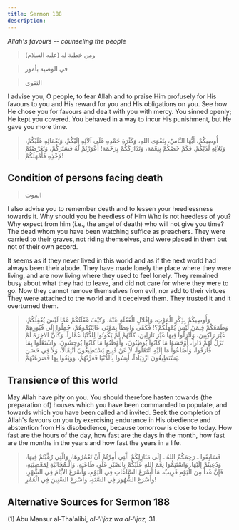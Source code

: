 ```yaml
---
title: Sermon 188
description: 
---
```


*Allah\'s favours -- counseling the people*

> ومن خطبة له (عليه السلام)

> في الوصية بأمور

> التقوى

I advise you, O people, to fear Allah and to praise Him profusely for
His favours to you and His reward for you and His obligations on you.
See how He chose you for favours and dealt with you with mercy. You
sinned openly; He kept you covered. You behaved in a way to incur His
punishment, but He gave you more time.

> أُوصِيكُمْ، أَيُّهَا النَّاسُ، بِتَقْوَى اللهِ، وَكَثْرَةِ حَمْدِهِ عَلَى آلاَئِهِ إِلَيْكُمْ، وَنَعْمَائِهِ
> عَلَيْكُمْ، وَبَلاَئِهِ لَدَيْكُمْ. فَكَمْ خَصَّكُمْ بِنِعْمَة، وَتَدَارَكَكُمْ بِرَحْمَة! أَعْوَرْتُمْ لَهُ فَسَتَرَكُمْ،
> وَتَعَرَّضْتُمْ لاِخْذِهِ فَأَمْهَلَكُمْ!

## Condition of persons facing death

> الموت

I also advise you to remember death and to lessen your heedlessness
towards it. Why should you be heedless of Him Who is not heedless of
you? Why expect from him (i.e., the angel of death) who will not give
you time? The dead whom you have been watching suffice as preachers.
They were carried to their graves, not riding themselves, and were
placed in them but not of their own accord.

It seems as if they never lived in this world and as if the next world
had always been their abode. They have made lonely the place where they
were living, and are now living where they used to feel lonely. They
remained busy about what they had to leave, and did not care for where
they were to go. Now they cannot remove themselves from evil, nor add to
their virtues They were attached to the world and it deceived them. They
trusted it and it overturned them.

> وَأُوصِيكُمْ بِذِكْرِ الْمَوْتِ، وَإِقْلاَلِ الْغَفْلَةِ عَنْهُ، وَكَيْفَ غَفْلَتُكُمْ عَمَّا لَيْسَ يُغْفِلُكُمْ،
> وَطَمَعُكُمْ فِيمَنْ لَيْسَ يُمْهِلُكُمْ؟! فَكَفَى وَاعِظاً بِمَوْتَى عَايَنْتُمُوهُمْ، حُمِلُوا إلَى قُبُورِهِمْ
> غَيْرَ رَاكِبِينَ، وَأُنْزِلُوا فِيهَا غَيْرَ نَازِلِينَ، كَأَنَّهُمْ لَمْ يَكُونُوا لِلدُّنْيَا عُمَّاراً،
> وَكَأَنَّ الاخِرَةَ لَمْ تَزَلْ لَهُمْ دَاراً، أَوْحَشوُا مَا كَانُوا يُوطِنُونَ، وَأَوْطَنُوا مَا كَانُوا
> يُوحِشُونَ، وَاشْتَغَلُوا بِمَا فَارَقُوا، وَأَضَاعُوا مَا إِلَيْهِ انْتَقَلُوا، لاَ عَنْ قَبِيح
> يَسْتَطِيعُونَ انْتِقَالاً، وَلاَ فِي حَسَن يَسْتَطِيعُونَ ازْدِيَاداً، أَنِسُوا بِالدُّنْيَا فَغرَّتْهُمْ،
> وَوَثِقُوا بِهَا فَصَرَعَتْهُمْ.

## Transience of this world

May Allah have pity on you. You should therefore hasten towards (the
preparation of) houses which you have been commanded to populate, and
towards which you have been called and invited. Seek the completion of
Allah's favours on you by exercising endurance in His obedience and
abstention from His disobedience, because tomorrow is close to today.
How fast are the hours of the day, how fast are the days in the month,
how fast are the months in the years and how fast the years in a life.

> فَسَابِقُوا ـ رَحِمَكُمُ اللهُ ـ إِلَى مَنَازِلِكُمْ الَّتِي أُمِرْتُمْ أَنْ تَعْمُرُوهَا، وَالَّتِي رُغِّبْتُمْ
> فِيهَا، وَدُعِيتُمْ إِلَيْهَا. وَاسْتَتِمُّوا نِعَمَ اللهِ عَلَيْكُمْ بِالصَّبْرِ عَلَى طَاعَتِهِ،
> وَالْـمُجَانَبَةِ لِمَعْصِيَتِهِ، فَإِنَّ غَداً مِنَ الْيَوْمِ قَرِيبٌ. مَا أَسْرَعَ السَّاعَاتِ فِي الْيَوْمِ،
> وَأَسْرَعَ الاْيَّامَ فِي الشَّهْرِ، وَأَسْرَعَ الشُّهُورَ فِي السَّنَةِ، وَأَسْرَعَ السِّنِينَ فِي الْعُمُرِ!

## Alternative Sources for Sermon 188

\(1\) Abu Mansur al-Tha'alibi, *al-\'I'jaz wa al-\'Ijaz,* 31.